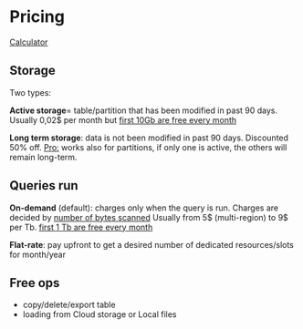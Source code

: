 # Pricing
[Calculator](https://cloud.google.com/products/calculator)
## Storage
Two types:

**Active storage**= table/partition that has been modified in past 90 days.
Usually 0,02$ per month but <u>first 10Gb are free every month</u>

**Long term storage**: data is not been modified in past 90 days.
Discounted 50% off.
<u>Pro:</u> works also for partitions, if only one is active, the others will remain long-term.


## Queries run

**On-demand** (default): charges only when the query is run. Charges are decided by <u>number of bytes scanned</u>
Usually from 5$ (multi-region) to 9$ per Tb. <u>first 1 Tb are free every month</u> 

**Flat-rate**: pay upfront to get a desired number of dedicated resources/slots for month/year

## Free ops
- copy/delete/export table
- loading from Cloud storage or Local files